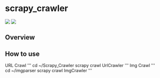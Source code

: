 # scrapy_crawler

<img src="https://img.shields.io/badge/Python-3.8-blue"></img>
<img src="https://img.shields.io/badge/Scrapy-2.5.0-blue"></img>
  
## Overview

## How to use
URL Crawl
'''
cd ~/Scrapy_Crawler
scrapy crawl UrlCrawler
'''
Img Crawl
'''
cd ~/imgparser
scrapy crawl ImgCrawler
'''
